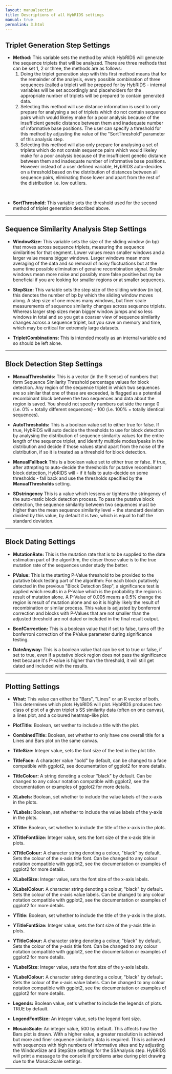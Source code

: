 ```yaml
---
layout: manualsection
title: Descriptions of all HybRIDS settings
manual: true
permalink: 3.html
---
```


Triplet Generation Step Settings
--------------------------------

* **Method:**
This variable sets the method by which HybRIDS will generate the sequence triplets that will be analyzed. 
There are three methods that can be set 1, 2 or three, the methods are as follows:
	1. Doing the triplet generation step with this first method means that for the remainder of the analysis, every possible
	combination of three sequences (called a triplet) will be prepped for by HybRIDS - internal variables will be set accordingly 
	and placeholders for the appropriate number of triplets will be prepared to contain generated data.
	2. Selecting this method will use distance information is used to only prepare for analysing a set of triplets which do not contain sequence pairs
	which would likeley make for a poor analysis because of the insufficient genetic distance between them and inadequate number of informative base positions.
	The user can specify a threshold for this method by adjusting the value of the "SortThreshold" parameter of this analysis step.
	3. Selecting this method will also only prepare for analysing a set of triplets which do not contain sequence pairs
	which would likeley make for a poor analysis because of the insufficient genetic distance between them and inadequate number of informative base positions.
	However instead of a user defined variable, HybRIDS auto-decides on a threshold based on the distribution of distances between all sequence pairs, eliminating 
	those lower and apart from the rest of the distribution i.e. low outliers.

<br>

* **SortThreshold:** 
This variable sets the threshold used for the second method of triplet generation described above. 

---
	
Sequence Similarity Analysis Step Settings
------------------------------------------

* **WindowSize:**
This variable sets the size of the sliding window (in bp) that moves across sequence triplets, measuring the sequence similarities for that segment. 
Lower values mean smaller windows and a larger value means bigger windows. Larger windows mean more averaging of the data and so removal of noisy fluctuations but at the same time possible elimination of genuine recombination signal.
Smaler windows mean more noise and possibly more false positive but my be beneficial if you are looking for smaller regions or at smaller sequences.

* **StepSize:**
This variable sets the step size of the sliding window (in bp), this denotes the number of bp by which the sliding window moves along. A step size of one means many windows, but finer scale measurements of sequence similarity changes across sequence triplets.
Whereas larger step sizes mean bigger window jumps and so less windows in total and so you get a coarser view of sequence similarity changes across a sequence triplet, but you save on memory and time, which may be critical for extremely large datasets. 

* **TripletCombinations:**
This is intended mostly as an internal variable and so should be left alone.

---

Block Detection Step Settings
-----------------------------

* **ManualThresholds:**
This is a vector (in the R sense) of numbers that form Sequence Similarity Threshold percentage values for block detection. 
Any region of the sequence triplet in which two sequences are so similar that one of these are exceeded, is flagged as a potential recombinant block between the two sequences and data about the region is saved. You should not specify numbers out side the range 0 (i.e. 0% = totally different sequences) - 100 (i.e. 100% = totally identical sequences).

* **AutoThresholds:**
This is a boolean value set to either true for false. If true, HybRIDS will auto decide the thresholds to use for block detection by analysing the distribution
of sequence similarity values for the entire length of the sequence triplet, and identify multiple modes/peaks in the distribution and decide if those values stand apart from the noise of the distribution, if so it is treated as a threshold for block detection.

* **ManualFallback**
This is a boolean value set to either true or false. If true, after attmpting to auto-decide the thresholds for putative recombinant block detection, HybRIDS will - if it fails to auto-decide on some thresholds - fall back and use the thresholds specified by the **ManualThresholds** setting.

* **SDstringency**
This is a value which lessens or tightens the stringency of the auto-matic block detection process. To pass the putative block detection, the sequence similarity between two sequences must be higher than the mean sequence similarity level + the standard deviation divided by this value, by default it is two, which is equal to half the standard deviation.

---

Block Dating Settings
---------------------

* **MutationRate:**
This is the mutation rate that is to be supplied to the date estimation part of the algorithm, the closer those value is to the true mutation rate of the sequences under study the better.

* **PValue:**
This is the starting P-Value threshold to be provided to the putative block testing part of the algorithm: For each block putatively detected in the previous "Block Detection Step",
a significance test is applied which results in a P-Value which is the probability the region is result of mutation alone. A P-Value of 0.005 means a 0.5% change the region is result of mutation alone 
and so it is highly likely the result of recombination or similar process.
This value is adjusted by bonferroni correction and blocks with P-Values that are not smaller than the adjusted threshold are not dated or included in the final result output.

* **BonfCorrection:**
This is a boolean value that if set to false, turns off the bonferroni correction of the PValue parameter during significance testing.

* **DateAnyway:**
This is a boolean value that can be set to true or false, if set to true, even if a putative block region does not pass the significance test because it's P-value is higher than the threshold,
it will still get dated and included with the results.

---

Plotting Settings
-----------------

* **What:**
This value can either be "Bars", "Lines" or an R vector of both. This determines which plots HybRIDS will plot. HybRIDS produces two class of plot of a given triplet's SS similarity data (often on one canvas), a lines plot, and a coloured heatmap-like plot.

* **PlotTitle:**
Boolean, set wether to include a title with the plot.

* **CombinedTitle:**
Boolean, set whether to only have one overall title for a Lines and Bars plot on the same canvas. 

* **TitleSize:**
Integer value, sets the font size of the text in the plot title. 

* **TitleFace:**
A character value "bold" by default, can be changed to a face compatible with ggplot2, see documentation of ggplot2 for more details.

* **TitleColour:** 
A string denoting a colour "black" by default. Can be changed to any colour notation compatible with ggplot2, see the documentation or examples of ggplot2 for more details.

* **XLabels:**
Boolean, set whether to include the value labels of the x-axis in the plots. 

* **YLabels:**
Boolean, set whether to include the value labels of the y-axis in the plots.

* **XTitle:**
Boolean, set whether to include the title of the x-axis in the plots.

* **XTitleFontSize:**
Integer value, sets the font size of the x-axis title in plots.

* **XTitleColour:**
A character string denoting a colour, "black" by default. Sets the colour of the x-axis title font. Can be changed to any colour notation compatible with ggplot2, see the documentation or examples of ggplot2 for more details.

* **XLabelSize:**
Integer value, sets the font size of the x-axis labels.

* **XLabelColour:**
A character string denoting a colour, "black" by default. Sets the colour of the x-axis value labels. Can be changed to any colour notation compatible with ggplot2, see the documentation or examples of ggplot2 for more details.

* **YTitle:**
Boolean, set whether to include the title of the y-axis in the plots.

* **YTitleFontSize:**
Integer value, sets the font size of the y-axis title in plots.

* **YTitleColour:**
A character string denoting a colour, "black" by default. Sets the colour of the y-axis title font. Can be changed to any colour notation compatible with ggplot2, see the documentation or examples of ggplot2 for more details.

* **YLabelSize:**
Integer value, sets the font size of the y-axis labels.

* **YLabelColour:**
A character string denoting a colour, "black" by default. Sets the colour of the x-axis value labels. Can be changed to any colour notation compatible with ggplot2, see the documentation or examples of ggplot2 for more details.

* **Legends:**
Boolean value, set's whether to include the legends of plots. TRUE by default.

* **LegendFontSize:**
An integer value, sets the legend font size.

* **MosaicScale:**
An integer value, 500 by default. This affects how the Bars plot is drawn. With a higher value, a greater resolution is achieved but more and finer sequence similarity data is required. This is achieved with sequences with high numbers of informative sites and by adjusting the WindowSize and StepSize settings for the SSAnalysis step.
HybRIDS will print a message to the console if problems arise during plot drawing due to the MosaicScale settings.

---




